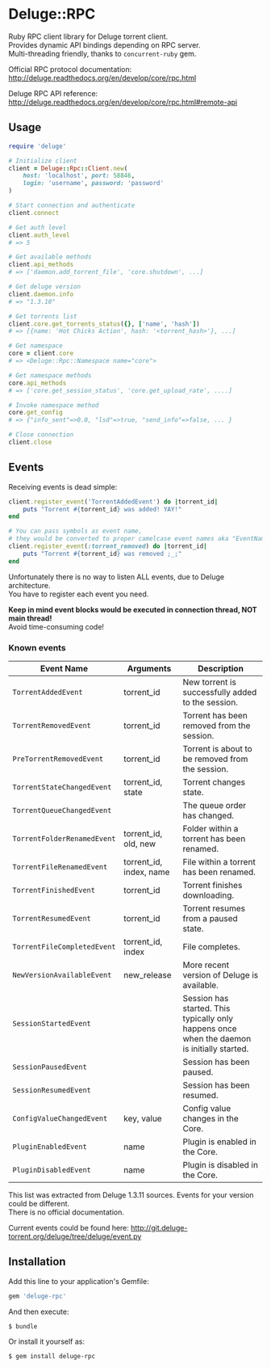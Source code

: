 # Deluge::RPC

Ruby RPC client library for Deluge torrent client.  
Provides dynamic API bindings depending on RPC server.  
Multi-threading friendly, thanks to ``concurrent-ruby`` gem.

Official RPC protocol documentation:  
http://deluge.readthedocs.org/en/develop/core/rpc.html

Deluge RPC API reference:  
http://deluge.readthedocs.org/en/develop/core/rpc.html#remote-api

## Usage

```ruby
require 'deluge'

# Initialize client
client = Deluge::Rpc::Client.new(
    host: 'localhost', port: 58846,
    login: 'username', password: 'password'
)

# Start connection and authenticate
client.connect

# Get auth level
client.auth_level
# => 5

# Get available methods
client.api_methods
# => ['daemon.add_torrent_file', 'core.shutdown', ...]

# Get deluge version
client.daemon.info
# => "1.3.10"

# Get torrents list
client.core.get_torrents_status({}, ['name', 'hash'])
# => [{name: 'Hot Chicks Action', hash: '<torrent_hash>'}, ...]

# Get namespace
core = client.core
# => <Deluge::Rpc::Namespace name="core">

# Get namespace methods
core.api_methods
# => ['core.get_session_status', 'core.get_upload_rate', ....]

# Invoke namespace method
core.get_config
# => {"info_sent"=>0.0, "lsd"=>true, "send_info"=>false, ... }

# Close connection
client.close
```

## Events

Receiving events is dead simple:

```ruby
client.register_event('TorrentAddedEvent') do |torrent_id|
    puts "Torrent #{torrent_id} was added! YAY!"
end

# You can pass symbols as event name,
# they would be converted to proper camelcase event names aka "EventNameEvent"
client.register_event(:torrent_removed) do |torrent_id|
    puts "Torrent #{torrent_id} was removed ;_;"
end
```

Unfortunately there is no way to listen ALL events, due to Deluge architecture.  
You have to register each event you need.

**Keep in mind event blocks would be executed in connection thread, NOT main thread!**  
Avoid time-consuming code!

### Known events

 Event Name               | Arguments               | Description
--------------------------|-------------------------|------------------------------------------------------
``TorrentAddedEvent``         | torrent_id              | New torrent is successfully added to the session.
``TorrentRemovedEvent``       | torrent_id              | Torrent has been removed from the session.
``PreTorrentRemovedEvent``    | torrent_id              | Torrent is about to be removed from the session.
``TorrentStateChangedEvent``  | torrent_id, state       | Torrent changes state.
``TorrentQueueChangedEvent``  | &nbsp;                  | The queue order has changed.
``TorrentFolderRenamedEvent`` | torrent_id, old, new    | Folder within a torrent has been renamed.
``TorrentFileRenamedEvent``   | torrent_id, index, name | File within a torrent has been renamed.
``TorrentFinishedEvent``      | torrent_id              | Torrent finishes downloading.
``TorrentResumedEvent``       | torrent_id              | Torrent resumes from a paused state.
``TorrentFileCompletedEvent`` | torrent_id, index       | File completes.
``NewVersionAvailableEvent``  | new_release             | More recent version of Deluge is available.
``SessionStartedEvent``       | &nbsp;                  | Session has started.  This typically only happens once when the daemon is initially started.
``SessionPausedEvent``        | &nbsp;                  | Session has been paused.
``SessionResumedEvent``       | &nbsp;                  | Session has been resumed.
``ConfigValueChangedEvent``   | key, value              | Config value changes in the Core.
``PluginEnabledEvent``        | name                    | Plugin is enabled in the Core.
``PluginDisabledEvent``       | name                    | Plugin is disabled in the Core.

This list was extracted from Deluge 1.3.11 sources. Events for your version could be different.  
There is no official documentation.

Current events could be found here: http://git.deluge-torrent.org/deluge/tree/deluge/event.py

## Installation

Add this line to your application's Gemfile:

```ruby
gem 'deluge-rpc'
```

And then execute:

    $ bundle

Or install it yourself as:

    $ gem install deluge-rpc
